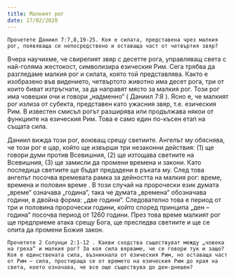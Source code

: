 ```yaml
---
title: Малкият рог
date: 17/02/2020
---
```


`Прочетете Даниил 7:7,8,19-25. Коя е силата, представена чрез малкия рог, появяваща се непосредствено и оставаща част от четвъртия звяр?`

Вчера научихме, че свирепият звяр с десетте рога, управляващ света с най-голяма жестокост, символизира езическия Рим. Сега трябва да разгледаме малкия рог и силата, която той представлява. Както е изобразено във видението, четвъртото животно има десет рога, три от които биват изтръгнати, за да направят място за малкия рог. Този рог има човешки очи и говори „надменно“ ( Даниил 7:8 ). Ясно е, че малкият рог излиза от субекта, представен като ужасния звяр, т.е. езическия Рим. В известен смисъл рогът разширява или продължава някои от функциите на езическия Рим. Това е само един по-късен етап на същата сила.

Даниил вижда този рог, воюващ срещу светиите. Ангелът му обяснява, че този рог е цар, който ще извърши три незаконни действия: (1) ще говори думи против Всевишния, (2) ще изтощава светиите на Всевишния, (3) ще замисли да промени времена и закони. Като последица светиите ще бъдат предадени в ръката му. След това ангелът посочва времевата рамка за дейността на малкия рог: време, времена и половин време . В този случай на пророчески език думата „време“ означава „година“, така че думата „времена“ обозначава години, в двойна форма: „две години“. Следователно това е период от три и половина пророчески години, който според принципа „ден – година“ посочва период от 1260 години. През това време малкият рог ще предприеме атака срещу Бога, ще преследва светиите и ще се опита да промени Божия закон.

`Прочетете 2 Солунци 2:1-12 . Какви сходства съществуват между „човека на греха“ и малкия рог? За коя сила вярваме, че се говори тук и защо? Коя е единствената сила, възникнала от езическия Рим, но оставаща част от Рим – сила, простираща се от времето на езическия Рим до края на света, което означава, че все още съществува до ден-днешен?`